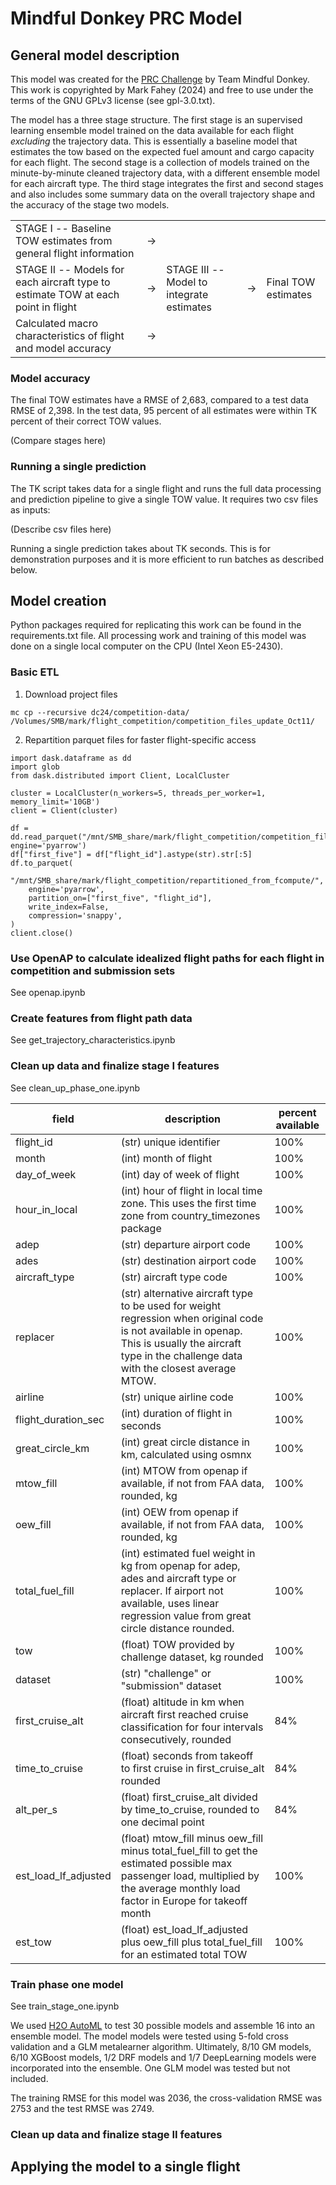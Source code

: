 # Mindful Donkey PRC Model

## General model description

This model was created for the [PRC Challenge](https://ansperformance.eu/study/data-challenge/) by Team Mindful Donkey. This work is copyrighted by Mark Fahey (2024) and free to use under the terms of the GNU GPLv3 license (see gpl-3.0.txt). 

The model has a three stage structure. The first stage is an supervised learning ensemble model trained on the data available for each flight _excluding_ the trajectory data. This is essentially a baseline model that estimates the tow based on the expected fuel amount and cargo capacity for each flight. The second stage is a collection of models trained on the minute-by-minute cleaned trajectory data, with a different ensemble model for each aircraft type. The third stage integrates the first and second stages and also includes some summary data on the overall trajectory shape and the accuracy of the stage two models. 

||||||
| --- | --- | --- | --- | --- |
| STAGE I  -- Baseline TOW estimates from general flight information | &rarr;  |  |
| STAGE II -- Models for each aircraft type to estimate TOW at each point in flight| &rarr; | STAGE III -- Model to integrate estimates  | &rarr; | Final TOW estimates
Calculated macro characteristics of flight and model accuracy | &rarr; |


### Model accuracy

The final TOW estimates have a RMSE of 2,683, compared to a test data RMSE of 2,398. In the test data, 95 percent of all estimates were within TK percent of their correct TOW values. 

(Compare stages here)

### Running a single prediction

The TK script takes data for a single flight and runs the full data processing and prediction pipeline to give a single TOW value. It requires two csv files as inputs: 

(Describe csv files here)

Running a single prediction takes about TK seconds. This is for demonstration purposes and it is more efficient to run batches as described below.


## Model creation

Python packages required for replicating this work can be found in the requirements.txt file. All processing work and training of this model was done on a single local computer on the CPU (Intel Xeon E5-2430). 

### Basic ETL

1. Download project files

```
mc cp --recursive dc24/competition-data/ /Volumes/SMB/mark/flight_competition/competition_files_update_Oct11/ 
```

2. Repartition parquet files for faster flight-specific access

```
import dask.dataframe as dd
import glob
from dask.distributed import Client, LocalCluster

cluster = LocalCluster(n_workers=5, threads_per_worker=1, memory_limit='10GB')
client = Client(cluster)

df = dd.read_parquet("/mnt/SMB_share/mark/flight_competition/competition_files_update_Oct11/", engine='pyarrow')
df["first_five"] = df["flight_id"].astype(str).str[:5]
df.to_parquet(
    "/mnt/SMB_share/mark/flight_competition/repartitioned_from_fcompute/",
    engine='pyarrow',
    partition_on=["first_five", "flight_id"],  
    write_index=False,                
    compression='snappy',             
)
client.close()
```

### Use OpenAP to calculate idealized flight paths for each flight in competition and submission sets

See openap.ipynb

### Create features from flight path data

See get_trajectory_characteristics.ipynb

### Clean up data and finalize stage I features

See clean_up_phase_one.ipynb

| field | description | percent available |
| --- | --- | --- | 
| flight_id | (str) unique identifier | 100% |
| month | (int) month of flight | 100% |
| day_of_week | (int) day of week of flight | 100% |
| hour_in_local | (int) hour of flight in local time zone. This uses the first time zone from country_timezones package| 100% |
| adep | (str) departure airport code | 100% |
| ades | (str) destination airport code | 100% |
| aircraft_type | (str) aircraft type code | 100% |
| replacer | (str) alternative aircraft type to be used for weight regression when original code is not available in openap. This is usually the aircraft type in the challenge data with the closest average MTOW. | 100% |
| airline | (str) unique airline code | 100% |
| flight_duration_sec | (int) duration of flight in seconds | 100% |
| great_circle_km | (int) great circle distance in km, calculated using osmnx | 100% |
| mtow_fill | (int) MTOW from openap if available, if not from FAA data, rounded, kg | 100% |
| oew_fill | (int) OEW from openap if available, if not from FAA data, rounded, kg | 100% |
| total_fuel_fill | (int) estimated fuel weight in kg from openap for adep, ades and aircraft type or replacer. If airport not available, uses linear regression value from great circle distance rounded. | 100% |
| tow | (float) TOW provided by challenge dataset, kg rounded | 100% |
| dataset | (str) "challenge" or "submission" dataset | 100% |
| first_cruise_alt | (float) altitude in km when aircraft first reached cruise classification for four intervals consecutively, rounded | 84% |
| time_to_cruise | (float) seconds from takeoff to first cruise in first_cruise_alt rounded | 84% |
| alt_per_s | (float) first_cruise_alt divided by time_to_cruise, rounded to one decimal point | 84% |
| est_load_lf_adjusted | (float) mtow_fill minus oew_fill minus total_fuel_fill to get the estimated possible max passenger load, multiplied by the average monthly load factor in Europe for takeoff month  | 100% |
| est_tow | (float) est_load_lf_adjusted plus oew_fill plus total_fuel_fill for an estimated total TOW | 100% |

### Train phase one model

See train_stage_one.ipynb

We used [H2O AutoML](https://pages.github.com/](https://docs.h2o.ai/h2o/latest-stable/h2o-docs/automl.html)) to test 30 possible models and assemble 16 into an ensemble model. The model models were tested using 5-fold cross validation and a GLM metalearner algorithm. Ultimately, 8/10 GM models, 6/10 XGBoost models, 1/2 DRF models and 1/7 DeepLearning models were incorporated into the ensemble. One GLM model was tested but not included. 

The training RMSE for this model was 2036, the cross-validation RMSE was 2753 and the test RMSE was 2749. 


### Clean up data and finalize stage II features




## Applying the model to a single flight
